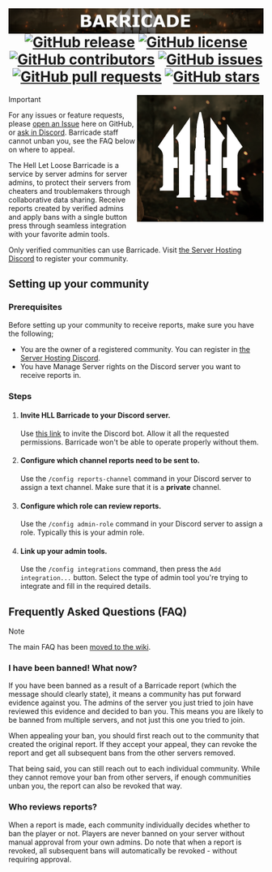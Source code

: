 <img align="right" src="assets/banner.png">

<div align="center">

# [![GitHub release](https://img.shields.io/github/release/timraay/Barricade.svg)](https://github.com/timraay/Barricade/releases) [![GitHub license](https://img.shields.io/github/license/timraay/Barricade.svg)](https://github.com/timraay/Barricade/blob/main/LICENSE) [![GitHub contributors](https://img.shields.io/github/contributors/timraay/Barricade.svg)](https://github.com/timraay/Barricade/graphs/contributors) [![GitHub issues](https://img.shields.io/github/issues/timraay/Barricade.svg)](https://github.com/timraay/Barricade/issues) [![GitHub pull requests](https://img.shields.io/github/issues-pr/timraay/Barricade.svg)](https://github.com/timraay/Barricade/pulls) [![GitHub stars](https://img.shields.io/github/stars/timraay/Barricade.svg)](https://github.com/timraay/Barricade/stargazers)

</div>

<img align="right" width="250" height="250" src="assets/icon.png">

> [!IMPORTANT]
> For any issues or feature requests, please [open an Issue](https://github.com/timraay/Barricade/issues) here on GitHub, or [ask in Discord](https://discord.gg/bhAfvwJPWw). Barricade staff cannot unban you, see the FAQ below on where to appeal.

The Hell Let Loose Barricade is a service by server admins for server admins, to protect their servers from cheaters and troublemakers through collaborative data sharing. Receive reports created by verified admins and apply bans with a single button press through seamless integration with your favorite admin tools.

Only verified communities can use Barricade. Visit [the Server Hosting Discord](https://discord.gg/bhAfvwJPWw) to register your community.

## Setting up your community

### Prerequisites

Before setting up your community to receive reports, make sure you have the following;
- You are the owner of a registered community. You can register in [the Server Hosting Discord](https://discord.gg/bhAfvwJPWw).
- You have Manage Server rights on the Discord server you want to receive reports in.

### Steps

1. #### Invite HLL Barricade to your Discord server.

    Use [this link](https://discord.com/oauth2/authorize?client_id=1190718626286813244) to invite the Discord bot. Allow it all the requested permissions. Barricade won't be able to operate properly without them.

2. #### Configure which channel reports need to be sent to.

    Use the `/config reports-channel` command in your Discord server to assign a text channel. Make sure that it is a **private** channel.

3. #### Configure which role can review reports.

    Use the `/config admin-role` command in your Discord server to assign a role. Typically this is your admin role.

4. #### Link up your admin tools.

    Use the `/config integrations` command, then press the `Add integration...` button. Select the type of admin tool you're trying to integrate and fill in the required details.

## Frequently Asked Questions (FAQ)

> [!NOTE]
> The main FAQ has been [moved to the wiki](https://github.com/timraay/Barricade/wiki/Frequently-Asked-Questions).

### I have been banned! What now?

If you have been banned as a result of a Barricade report (which the message should clearly state), it means a community has put forward evidence against you. The admins of the server you just tried to join have reviewed this evidence and decided to ban you. This means you are likely to be banned from multiple servers, and not just this one you tried to join.

When appealing your ban, you should first reach out to the community that created the original report. If they accept your appeal, they can revoke the report and get all subsequent bans from the other servers removed.

That being said, you can still reach out to each individual community. While they cannot remove your ban from other servers, if enough communities unban you, the report can also be revoked that way.

### Who reviews reports?

When a report is made, each community individually decides whether to ban the player or not. Players are never banned on your server without manual approval from your own admins. Do note that when a report is revoked, all subsequent bans will automatically be revoked - without requiring approval.
